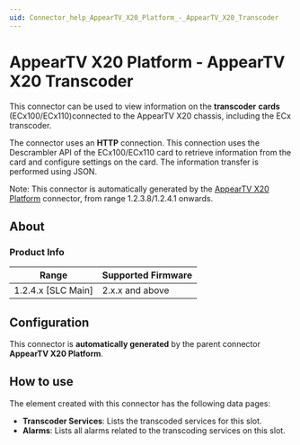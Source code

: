 ```yaml
---
uid: Connector_help_AppearTV_X20_Platform_-_AppearTV_X20_Transcoder
---
```


# AppearTV X20 Platform - AppearTV X20 Transcoder

This connector can be used to view information on the **transcoder** **cards** (ECx100/ECx110)connected to the AppearTV X20 chassis, including the ECx transcoder.

The connector uses an **HTTP** connection. This connection uses the Descrambler API of the ECx100/ECx110 card to retrieve information from the card and configure settings on the card. The information transfer is performed using JSON.

Note: This connector is automatically generated by the [AppearTV X20 Platform](xref:Connector_help_AppearTV_X20_Platform) connector, from range 1.2.3.8/1.2.4.1 onwards.

## About

### Product Info

| **Range**            | **Supported Firmware** |
|----------------------|------------------------|
| 1.2.4.x \[SLC Main\] | 2.x.x and above        |

## Configuration

This connector is **automatically generated** by the parent connector **AppearTV X20 Platform**.

## How to use

The element created with this connector has the following data pages:

- **Transcoder Services**: Lists the transcoded services for this slot.
- **Alarms**: Lists all alarms related to the transcoding services on this slot.
